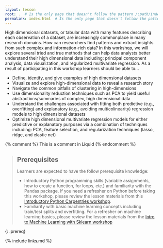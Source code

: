 ```yaml
---
layout: lesson
root: .  # Is the only page that doesn't follow the pattern /:path/index.html
permalink: index.html  # Is the only page that doesn't follow the pattern /:path/index.html
---
```

High dimensional datasets, or tabular data with many features describing each observation of a dataset, are increasingly commonplace in many research domains. How can researchers find patterns and extract insights from such complex and information-rich data? In this workshop, we will explore several tried and true methods that can help data analysts better understand their high dimensional data including: principal component analysis, data visualization, and regularized multivariate regression. As a result of participating in this workshop learners should be able to…
* Define, identify, and give examples of high dimensional datasets
* Visualize and explore high-dimensional data to reveal a research story
* Navigate the common pitfalls of clustering in high-dimensions
* Use dimensionality reduction techniques such as PCA to yield useful abstractions/summaries of complex, high dimensional data
* Understand the challenges associated with fitting both predictive (e.g., overfitting) and explanatory (e.g., avoiding multicolinearity) regression models to high dimensional datasets
* Optimize high dimensional multivariate regression models for either predictive or explanatory purposes via a combination of techniques including: PCA, feature selection, and regularization techniques (lasso, ridge, and elastic net) 

<!-- this is an html comment -->

{% comment %} This is a comment in Liquid {% endcomment %}

> ## Prerequisites
>
> Learners are expected to have the follow prerequisite knowledge:
> * Introductory Python programming skills (variable assignments, how to create a function, for loops, etc.) and familiarity with the Pandas package. If you need a refresher on Python before taking this workshop, please review the lesson materials from this [Introductory Python Carpentries workshop](https://swcarpentry.github.io/python-novice-inflammation/index.html).
> * Familiarity with basic machine learning concepts including train/test splits and overfitting. For a refresher on machine learning basics, please review the lesson materials from the [Intro to Machine Learning with Sklearn workshop](https://carpentries-incubator.github.io/machine-learning-novice-sklearn/)
> 
{: .prereq}

{% include links.md %}
